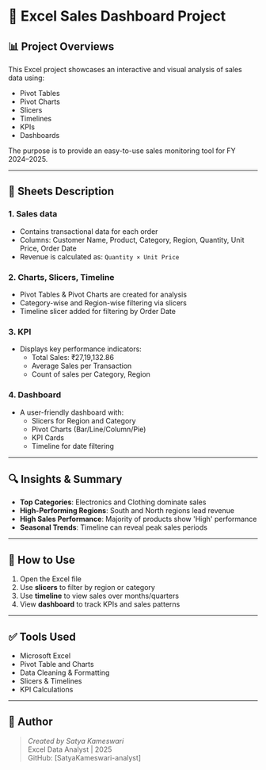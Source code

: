 # 🧾 Excel Sales Dashboard Project

## 📊 Project Overviews

This Excel project showcases an interactive and visual analysis of sales data using:
- Pivot Tables
- Pivot Charts
- Slicers
- Timelines
- KPIs
- Dashboards

The purpose is to provide an easy-to-use sales monitoring tool for FY 2024–2025.

---

## 📁 Sheets Description

### 1. **Sales data**
- Contains transactional data for each order
- Columns: Customer Name, Product, Category, Region, Quantity, Unit Price, Order Date
- Revenue is calculated as: `Quantity × Unit Price`

### 2. **Charts, Slicers, Timeline**
- Pivot Tables & Pivot Charts are created for analysis
- Category-wise and Region-wise filtering via slicers
- Timeline slicer added for filtering by Order Date

### 3. **KPI**
- Displays key performance indicators:
  - Total Sales: ₹27,19,132.86
  - Average Sales per Transaction
  - Count of sales per Category, Region

### 4. **Dashboard**
- A user-friendly dashboard with:
  - Slicers for Region and Category
  - Pivot Charts (Bar/Line/Column/Pie)
  - KPI Cards
  - Timeline for date filtering

---

## 🔍 Insights & Summary

- **Top Categories**: Electronics and Clothing dominate sales
- **High-Performing Regions**: South and North regions lead revenue
- **High Sales Performance**: Majority of products show 'High' performance
- **Seasonal Trends**: Timeline can reveal peak sales periods

---

## 📂 How to Use

1. Open the Excel file
2. Use **slicers** to filter by region or category
3. Use **timeline** to view sales over months/quarters
4. View **dashboard** to track KPIs and sales patterns

---

## ✅ Tools Used

- Microsoft Excel
- Pivot Table and Charts
- Data Cleaning & Formatting
- Slicers & Timelines
- KPI Calculations

---

## 👤 Author

> *Created by Satya Kameswari*  
> Excel Data Analyst | 2025  
> GitHub: [SatyaKameswari-analyst]

